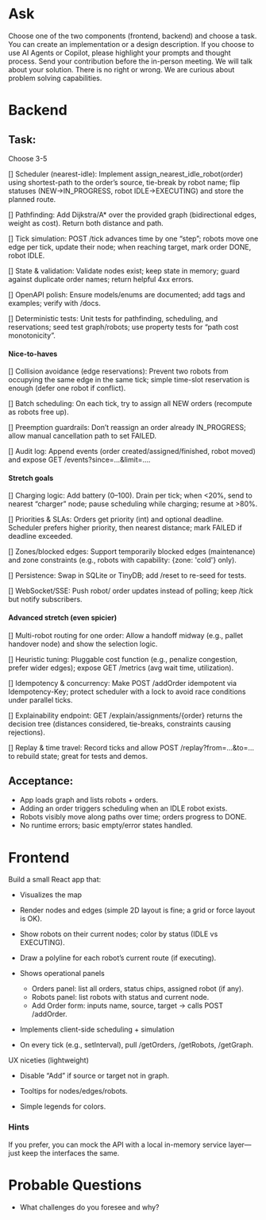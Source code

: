 
# Ask
Choose one of the two components (frontend, backend) and choose a task. 
You can create an implementation or a design description.
If you choose to use AI Agents or Copilot, please highlight your prompts and thought process.
Send your contribution before the in-person meeting. We will talk about your solution.
There is no right or wrong. We are curious about problem solving capabilities.

# Backend

## Task:
Choose 3-5

[] Scheduler (nearest-idle): Implement assign_nearest_idle_robot(order) using shortest-path to the order’s source, tie-break by robot name; flip statuses (NEW→IN_PROGRESS, robot IDLE→EXECUTING) and store the planned route.

[] Pathfinding: Add Dijkstra/A* over the provided graph (bidirectional edges, weight as cost). Return both distance and path.

[] Tick simulation: POST /tick advances time by one “step”; robots move one edge per tick, update their node; when reaching target, mark order DONE, robot IDLE.

[] State & validation: Validate nodes exist; keep state in memory; guard against duplicate order names; return helpful 4xx errors.

[] OpenAPI polish: Ensure models/enums are documented; add tags and examples; verify with /docs.

[] Deterministic tests: Unit tests for pathfinding, scheduling, and reservations; seed test graph/robots; use property tests for “path cost monotonicity”.


#### Nice-to-haves

[] Collision avoidance (edge reservations): Prevent two robots from occupying the same edge in the same tick; simple time-slot reservation is enough (defer one robot if conflict).

[] Batch scheduling: On each tick, try to assign all NEW orders (recompute as robots free up).

[] Preemption guardrails: Don’t reassign an order already IN_PROGRESS; allow manual cancellation path to set FAILED.

[] Audit log: Append events (order created/assigned/finished, robot moved) and expose GET /events?since=…&limit=….

#### Stretch goals

[] Charging logic: Add battery (0–100). Drain per tick; when <20%, send to nearest “charger” node; pause scheduling while charging; resume at >80%.

[] Priorities & SLAs: Orders get priority (int) and optional deadline. Scheduler prefers higher priority, then nearest distance; mark FAILED if deadline exceeded.

[] Zones/blocked edges: Support temporarily blocked edges (maintenance) and zone constraints (e.g., robots with capability: {zone: 'cold'} only).

[] Persistence: Swap in SQLite or TinyDB; add /reset to re-seed for tests.

[] WebSocket/SSE: Push robot/ order updates instead of polling; keep /tick but notify subscribers.

#### Advanced stretch (even spicier)

[] Multi-robot routing for one order: Allow a handoff midway (e.g., pallet handover node) and show the selection logic.

[] Heuristic tuning: Pluggable cost function (e.g., penalize congestion, prefer wider edges); expose GET /metrics (avg wait time, utilization).

[] Idempotency & concurrency: Make POST /addOrder idempotent via Idempotency-Key; protect scheduler with a lock to avoid race conditions under parallel ticks.

[] Explainability endpoint: GET /explain/assignments/{order} returns the decision tree (distances considered, tie-breaks, constraints causing rejections).

[] Replay & time travel: Record ticks and allow POST /replay?from=…&to=… to rebuild state; great for tests and demos.

## Acceptance:

- App loads graph and lists robots + orders.
- Adding an order triggers scheduling when an IDLE robot exists.
- Robots visibly move along paths over time; orders progress to DONE.
- No runtime errors; basic empty/error states handled.

# Frontend

Build a small React app that:

- Visualizes the map
- Render nodes and edges (simple 2D layout is fine; a grid or force layout is OK).
- Show robots on their current nodes; color by status (IDLE vs EXECUTING).
- Draw a polyline for each robot’s current route (if executing).

- Shows operational panels

  - Orders panel: list all orders, status chips, assigned robot (if any).
  - Robots panel: list robots with status and current node.
  - Add Order form: inputs name, source, target → calls POST /addOrder.

- Implements client-side scheduling + simulation

- On every tick (e.g., setInterval), pull /getOrders, /getRobots, /getGraph.


UX niceties (lightweight)

- Disable “Add” if source or target not in graph.

- Tooltips for nodes/edges/robots.

- Simple legends for colors.

### Hints

If you prefer, you can mock the API with a local in-memory service layer—just keep the interfaces the same.

# Probable Questions
- What challenges do you foresee and why?
